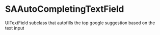 SAAutoCompletingTextField
=========================

UITextField subclass that autofills the top google suggestion based on the text input
